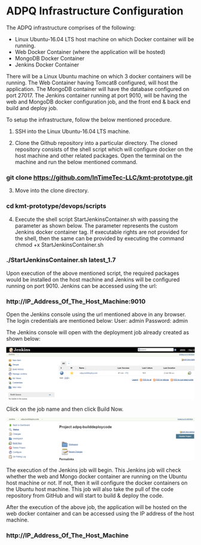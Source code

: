 # ADPQ Infrastructure Configuration

The ADPQ infrastructure comprises of the following:
 *	Linux Ubuntu-16.04 LTS host machine on which Docker container will be running.
 *	Web Docker Container (where the application will be hosted)
 *	MongoDB Docker Container
 *	Jenkins Docker Container

There will be a Linux Ubuntu machine on which 3 docker containers will be running. The Web Container having Tomcat8 configured, will host the application. The MongoDB container will have the database configured on port 27017. The Jenkins container running at port 9010, will be having the web and MongoDB docker configuration job, and the front end & back end build and deploy job.

To setup the infrastructure, follow the below mentioned procedure.

1.	SSH into the Linux Ubuntu-16.04 LTS machine.

2.	Clone the Github repository into a particular directory. The cloned repository consists of the shell script which will configure docker on the host machine and other related packages. Open the terminal on the machine and run the below mentioned command.

### git clone https://github.com/InTimeTec-LLC/kmt-prototype.git
3.	Move into the clone directory.

### cd kmt-prototype/devops/scripts

4.	Execute the shell script StartJenkinsContainer.sh with passing the parameter as shown below. The parameter represents the custom Jenkins docker container tag. If executable rights are not provided for the shell, then the same can be provided by executing the command chmod +x StartJenkinsContainer.sh

### ./StartJenkinsContainer.sh latest_1.7

Upon execution of the above mentioned script, the required packages would be installed on the host machine and Jenkins will be configured running on port 9010. Jenkins can be accessed using the url:

### http://IP_Address_Of_The_Host_Machine:9010

Open the Jenkins console using the url mentioned above in any browser. The login credentials are mentioned below:
User: admin
Password: admin

The Jenkins console will open with the deployment job already created as shown below:

 
![alt text](images/jenkins1.png "Jenkins Console")

Click on the job name and then click Build Now.

![alt text](images/jenkins2.png "Jenkins Job")

The execution of the Jenkins job will begin. This Jenkins job will check whether the web and Mongo docker container are running on the Ubuntu host machine or not. If not, then it will configure the docker containers on the Ubuntu host machine. This job will also take the pull of the code repository from GitHub and will start to build & deploy the code.

After the execution of the above job, the application will be hosted on the web docker container and can be accessed using the IP address of the host machine.

### http://IP_Address_Of_The_Host_Machine


